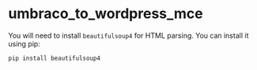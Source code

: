 # umbraco_to_wordpress_mce

You will need to install `beautifulsoup4` for HTML parsing. You can install it using pip:

```bash
pip install beautifulsoup4
